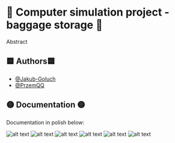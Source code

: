 # 🔴 Computer simulation project - baggage storage 🔴

Abstract



## 🟦 Authors🟦 

- [@Jakub-Goluch](https://github.com/Jakub-Goluch)
- [@PrzemQQ](https://github.com/PrzemQQ)


## 🟡 Documentation 🟡
Documentation in polish below:

![alt text](https://github.com/PrzemQQ/SK_project/blob/main/docs/1.png)
![alt text](https://github.com/PrzemQQ/SK_project/blob/main/docs/2.png)
![alt text](https://github.com/PrzemQQ/SK_project/blob/main/docs/3.png)
![alt text](https://github.com/PrzemQQ/SK_project/blob/main/docs/4.png)
![alt text](https://github.com/PrzemQQ/SK_project/blob/main/docs/5.png)
![alt text](https://github.com/PrzemQQ/SK_project/blob/main/docs/6.png)
